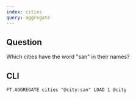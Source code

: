 ```yaml
---
index: cities
query: aggregate
---
```


## Question

Which cities have the word "san" in their names?

## CLI

```
FT.AGGREGATE cities "@city:san" LOAD 1 @city
```